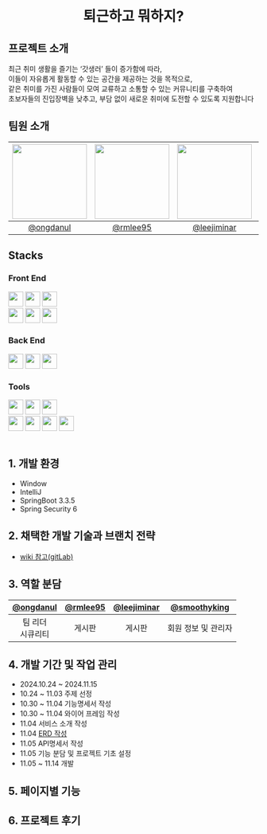 <div align=center>
<h1>퇴근하고 뭐하지?</h1>
</div>

## 프로젝트 소개

최근 취미 생활을 즐기는 ‘갓생러’ 들이 증가함에 따라, <br>
이들이 자유롭게 활동할 수 있는 공간을 제공하는 것을 목적으로, <br>
같은 취미를 가진 사람들이 모여 교류하고 소통할 수 있는 커뮤니티를 구축하여 <br>
초보자들의 진입장벽을 낮추고, 부담 없이 새로운 취미에 도전할 수 있도록 지원합니다

## 팀원 소개

|<img src="https://avatars.githubusercontent.com/u/156433565?v=4" width="150" height="150"/>|<img src="https://avatars.githubusercontent.com/u/183355547?v=4" width="150" height="150"/>|<img src="https://avatars.githubusercontent.com/u/100205358?v=4" width="150" height="150"/>|<img src="https://avatars.githubusercontent.com/u/106502150?v=4" width="150" height="150"/>|
|:-:|:-:|:-:|:-:|
|[@ongdanul](https://github.com/ongdanul)|[@rmlee95](https://github.com/rmlee95)|[@leejiminar](https://github.com/leejiminar)|[@smoothyking](https://github.com/smoothyking)|

## Stacks
### Front End

<img style = "height: 30px;" src="https://img.shields.io/badge/HTML5-E34F26?style=flat&logo=HTML5&logoColor=white" />
<img style = "height: 30px;" src="https://img.shields.io/badge/CSS3-1572B6?style=flat&logo=CSS3&logoColor=white" />
<img style = "height: 30px;" src="https://img.shields.io/badge/thymeleaf-005F0F?style=flat&logo=thymeleaf&logoColor=white" />
<br>
<img style = "height: 30px;" src="https://img.shields.io/badge/Bootstrap-7952B3?style=flat&logo=Bootstrap&logoColor=white" />
<img style = "height: 30px;" src="https://img.shields.io/badge/JavaScript-F7DF1E?style=flat&logo=JavaScript&logoColor=white" />
<img style = "height: 30px;" src="https://img.shields.io/badge/jQuery-0769AD?style=flat&logo=jQuery&logoColor=white" />
<br>

### Back End
<img style = "height: 30px;" src="https://img.shields.io/badge/Java-007396?style=flat&logo=Conda-Forge&logoColor=white" />
<img style = "height: 30px;" src="https://img.shields.io/badge/Spring-6DB33F?style=flat&logo=Spring&logoColor=white" />
<img style = "height: 30px;" src="https://img.shields.io/badge/MySQL-4479A1?style=flat&logo=MySQL&logoColor=white" />
<br>

### Tools
<img style = "height: 30px;" src="https://img.shields.io/badge/Windows-0078D6?style=flat&logo=windows&logoColor=white"/>
<img style = "height: 30px;" src="https://img.shields.io/badge/IntelliJ_IDEA-000000.svg?style=flat&logo=intellij-idea&logoColor=white"/>
<img style = "height: 30px;" src="https://img.shields.io/badge/Gradle-02303A?style=flat&logo=Gradle&logoColor=white" />
<br>
<img style = "height: 30px;" src="https://img.shields.io/badge/GitHub-181717?style=flat&logo=GitHub&logoColor=white" />
<img style = "height: 30px;" src="https://img.shields.io/badge/Gitlab-FC6D26?style=flat&logo=Gitlab&logoColor=white" />
<img style = "height: 30px;" src="https://img.shields.io/badge/Discord-5865F2?style=flat&logo=discord&logoColor=white" />
<img style = "height: 30px;" src="https://img.shields.io/badge/Notion-000000?style=flat&logo=Notion&logoColor=white" />
<br><br>


## 1. 개발 환경

- Window
- IntelliJ
- SpringBoot 3.3.5
- Spring Security 6
## 2. 채택한 개발 기술과 브랜치 전략

- [wiki 참고(gitLab)](https://kdt-gitlab.elice.io/cloud_track/class_05/web_project1/team06/team06/-/wikis/wiki)

## 3. 역할 분담

| [@ongdanul](https://github.com/gitId) | [@rmlee95](https://github.com/rmlee95) | [@leejiminar](https://github.com/leejiminar) | [@smoothyking](https://github.com/smoothyking) |
|:-------------------------------------:|:----------------------------------:|:----------------------------------:|:----------------------------------:|
|      팀 리더<br> 시큐리티       |               게시판              |               게시판               |            회원 정보 및 관리자             |

## 4. 개발 기간 및 작업 관리
- 2024.10.24 ~ 2024.11.15
- 10.24 ~ 11.03 주제 선정
- 10.30 ~ 11.04 기능명세서 작성
- 10.30 ~ 11.04 와이어 프레임 작성
- 11.04 서비스 소개 작성
- 11.04 [ERD 작성](https://www.erdcloud.com/d/cxtmJuNftpxCEy7Nm)
- 11.05 API명세서 작성
- 11.05 기능 분담 및 프로젝트 기초 설정
- 11.05 ~ 11.14 개발

## 5. 페이지별 기능


## 6. 프로젝트 후기
